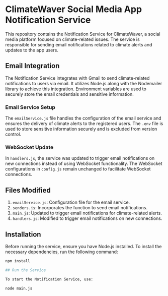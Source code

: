 # ClimateWaver Social Media App Notification Service

This repository contains the Notification Service for ClimateWaver, a social media platform focused on climate-related issues. The service is responsible for sending email notifications related to climate alerts and updates to the app users.

## Email Integration

The Notification Service integrates with Gmail to send climate-related notifications to users via email. It utilizes Node.js along with the Nodemailer library to achieve this integration. Environment variables are used to securely store the email credentials and sensitive information.

### Email Service Setup

The `emailService.js` file handles the configuration of the email service and ensures the delivery of climate alerts to the registered users. The `.env` file is used to store sensitive information securely and is excluded from version control.

### WebSocket Update

In `handlers.js`, the service was updated to trigger email notifications on new connections instead of using WebSocket functionality. The WebSocket configurations in `config.js` remain unchanged to facilitate WebSocket connections.

## Files Modified

1. `emailService.js`: Configuration file for the email service.
2. `senders.js`: Incorporates the function to send email notifications.
3. `main.js`: Updated to trigger email notifications for climate-related alerts.
4. `handlers.js`: Modified to trigger email notifications on new connections.

## Installation

Before running the service, ensure you have Node.js installed. To install the necessary dependencies, run the following command:

```bash
npm install

## Run the Service

To start the Notification Service, use:

node main.js

